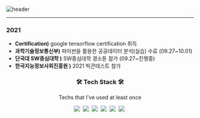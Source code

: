 
![header](https://capsule-render.vercel.app/api?type=soft&color=auto&height=150&section=header&text=MinseokChoi&fontSize=70&animation=twinkling)

---
### 2021
+ **Certification)** google tensorflow certification 취득
+ **과학기술정보통신부)** 파이썬을 활용한 공공데이터 분석(실습) 수료 (09.27~10.01) 
+ **단국대 SW중심대학 )** SW중심대학 경소톤 참가 (09.27~진행중)
+ **한국지능정보사회진흥원 )** 2021 빅콘테스트 참가

<h3 align="center">🛠 Tech Stack 🛠</h3>

<p align="center"> Techs that I've used at least once </p>

<p align="center">
  <img src="https://img.shields.io/badge/Python-3766AB?style=flat-square&logo=Python&logoColor=white"/></a>&nbsp 
  <img src="https://img.shields.io/badge/Java-007396?style=flat-square&logo=Java&logoColor=white"/></a>&nbsp 
  <img src="https://img.shields.io/badge/C++-00599C?style=flat-square&logo=C%2B%2B&logoColor=white"/></a>&nbsp 
  <img src="https://img.shields.io/badge/C-A8B9CC?style=flat-square&logo=C&logoColor=white"/></a>&nbsp 
  <img src="https://img.shields.io/badge/Javascript-ffb13b?style=flat-square&logo=javascript&logoColor=white"/></a>&nbsp 
  <img src="https://img.shields.io/badge/css-1572B6?style=flat-square&logo=css3&logoColor=white"/></a>&nbsp
  <br>

</p>

<br>
